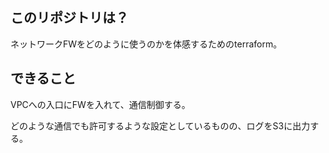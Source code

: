 ## このリポジトリは？

ネットワークFWをどのように使うのかを体感するためのterraform。

## できること

VPCへの入口にFWを入れて、通信制御する。

どのような通信でも許可するような設定としているものの、ログをS3に出力する。

